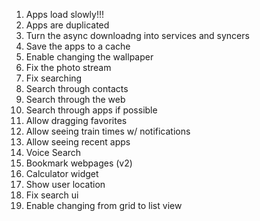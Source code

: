 1. Apps load slowly!!!
2. Apps are duplicated
3. Turn the async downloadng into services and syncers
4. Save the apps to a cache
5. Enable changing the wallpaper
6. Fix the photo stream
7. Fix searching
8. Search through contacts
9. Search through the web
10. Search through apps if possible
11. Allow dragging favorites
12. Allow seeing train times w/ notifications
13. Allow seeing recent apps
14. Voice Search
15. Bookmark webpages (v2)
16. Calculator widget
17. Show user location
18. Fix search ui
19. Enable changing from grid to list view